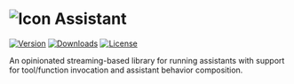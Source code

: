 ![Icon](https://raw.github.com/devlooped/assistant/main/assets/img/32.png) Assistant
================

[![Version](https://img.shields.io/nuget/vpre/Devlooped.Assistant.svg?color=royalblue)](https://www.nuget.org/packages/Devlooped.Assistant)
[![Downloads](https://img.shields.io/nuget/dt/Devlooped.Assistant.svg?color=green)](https://www.nuget.org/packages/Devlooped.Assistant)
[![License](https://img.shields.io/github/license/devlooped/assistant.svg?color=blue)](https://github.com/devlooped/assistant/blob/main/license.txt)

<!-- #content -->
An opinionated streaming-based library for running assistants with support for 
tool/function invocation and assistant behavior composition.

<!-- include https://github.com/devlooped/sponsors/raw/main/footer.md -->
